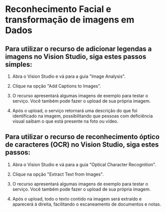 #  Reconhecimento Facial e transformação de imagens em Dados


## Para utilizar o recurso de adicionar legendas a imagens no Vision Studio, siga estes passos simples:

1. Abra o Vision Studio e vá para a guia "Image Analysis".

2. Clique na opção "Add Captions to Images".

3. O recurso apresentará algumas imagens de exemplo para testar o serviço. Você também pode fazer o upload de sua própria imagem.

4. Após o upload, o serviço retornará uma descrição do que foi identificado na imagem, possibilitando que pessoas com deficiência visual saibam o que está presente na foto ou vídeo.


## Para utilizar o recurso de reconhecimento óptico de caracteres (OCR) no Vision Studio, siga estes passos:

1. Abra o Vision Studio e vá para a guia "Optical Character Recognition".

2. Clique na opção "Extract Text from Images".

3. O recurso apresentará algumas imagens de exemplo para testar o serviço. Você também pode fazer o upload de sua própria imagem.

4. Após o upload, todo o texto contido na imagem será extraído e aparecerá à direita, facilitando o escaneamento de documentos e notas.





